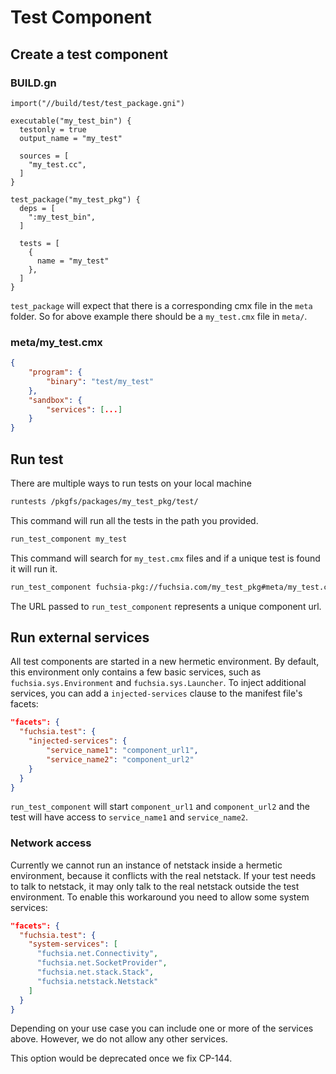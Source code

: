 # Test Component

## Create a test component

### BUILD.gn

```gn
import("//build/test/test_package.gni")

executable("my_test_bin") {
  testonly = true
  output_name = "my_test"

  sources = [
    "my_test.cc",
  ]
}

test_package("my_test_pkg") {
  deps = [
    ":my_test_bin",
  ]

  tests = [
    {
      name = "my_test"
    },
  ]
}
```

`test_package` will expect that there is a corresponding cmx file in the `meta`
folder. So for above example there should be a `my_test.cmx` file in `meta/`.

### meta/my\_test.cmx

```json
{
    "program": {
        "binary": "test/my_test"
    },
    "sandbox": {
        "services": [...]
    }
}
```

## Run test

There are multiple ways to run tests on your local machine

```bash
runtests /pkgfs/packages/my_test_pkg/test/
```

This command will run all the tests in the path you provided.

```bash
run_test_component my_test
```

This command will search for `my_test.cmx` files and if a unique test is found
it will run it.

```bash
run_test_component fuchsia-pkg://fuchsia.com/my_test_pkg#meta/my_test.cmx
```

The URL passed to `run_test_component` represents a unique component url.

## Run external services
All test components are started in a new hermetic environment. By default, this
environment only contains a few basic services, such as
`fuchsia.sys.Environment` and `fuchsia.sys.Launcher`. To inject additional
services, you can add a `injected-services` clause to the manifest file's facets:

```json
"facets": {
  "fuchsia.test": {
    "injected-services": {
        "service_name1": "component_url1",
        "service_name2": "component_url2"
    }
  }
}
```

`run_test_component` will start `component_url1` and `component_url2` and the
test will have access to `service_name1` and `service_name2`.

### Network access
Currently we cannot run an instance of netstack inside a hermetic environment,
because it conflicts with the real netstack.  If your test needs to talk to
netstack, it may only talk to the real netstack outside the test environment. To
enable this workaround you need to allow some system services:

```json
"facets": {
  "fuchsia.test": {
    "system-services": [
      "fuchsia.net.Connectivity",
      "fuchsia.net.SocketProvider",
      "fuchsia.net.stack.Stack",
      "fuchsia.netstack.Netstack"
    ]
  }
}
```

Depending on your use case you can include one or more of the services above.
However, we do not allow any other services.

This option would be deprecated once we fix CP-144.




